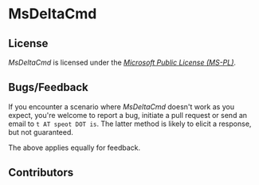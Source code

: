 # MsDeltaCmd

## License

*MsDeltaCmd* is licensed under the [*Microsoft Public License (MS-PL)*](http://www.microsoft.com/en-us/openness/licenses.aspx).

## Bugs/Feedback

If you encounter a scenario where *MsDeltaCmd* doesn't work as you expect, you're welcome to report a bug, initiate a pull request or send an email to `t AT speot DOT is`. The latter method is likely to elicit a response, but not guaranteed.

The above applies equally for feedback.

## Contributors
